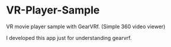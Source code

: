# VR-Player-Sample
VR movie player sample with GearVRf. (Simple 360 video viewer)

I developed this app just for understanding gearvrf.
